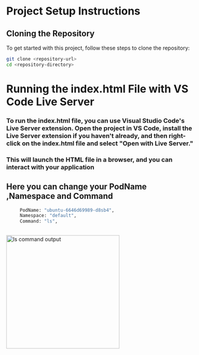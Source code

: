 # Project Setup Instructions

## Cloning the Repository
To get started with this project, follow these steps to clone the repository:

```bash
git clone <repository-url>
cd <repository-directory>
```

# Running the index.html File with VS Code Live Server
### To run the index.html file, you can use Visual Studio Code's Live Server extension. Open the project in VS Code, install the Live Server extension if you haven't already, and then right-click on the index.html file and select "Open with Live Server."

### This will launch the HTML file in a browser, and you can interact with your application

## Here you can change your PodName ,Namespace and Command
```bash
     PodName: "ubuntu-6646d69989-d8sb4",
     Namespace: "default",
     Command: "ls",
        
```
<img src="https://blog-bucket.s3.brilliant.com.bd/thumbnail/aa9f37f0-ea95-4ecf-b821-5bacbfd09927.png" alt="ls command output" width="300"/>

